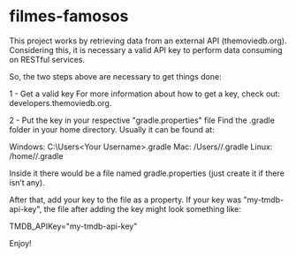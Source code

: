 # filmes-famosos
This project works by retrieving data from an external API (themoviedb.org). Considering this, it is necessary a valid API key to perform data consuming on RESTful services.

So, the two steps above are necessary to get things done:

1 - Get a valid key
For more information about how to get a key, check out: developers.themoviedb.org.

2 - Put the key in your respective "gradle.properties" file
Find the .gradle folder in your home directory. Usually it can be found at:

Windows: C:\Users\<Your Username>\.gradle
Mac: /Users/<Your Username>/.gradle
Linux: /home/<Your Username>/.gradle

Inside it there would be a file named gradle.properties (just create it if there isn’t any).

After that, add your key to the file as a property. If your key was "my-tmdb-api-key", the file after adding the key might look something like:

TMDB_APIKey="my-tmdb-api-key"

Enjoy!
